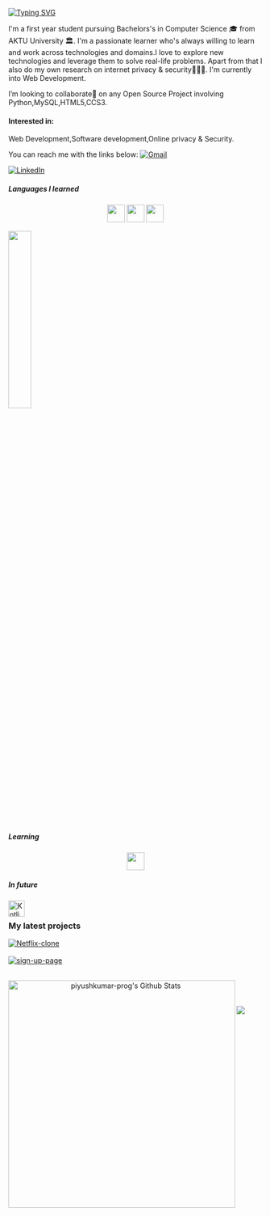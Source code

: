 [![Typing SVG](https://readme-typing-svg.demolab.com?font=Fira+Code&pause=1000&color=F2F5F7&width=435&lines=%F0%9F%91%8B+Hi%2C+I%E2%80%99m+Piyush+kumar)](https://git.io/typing-svg)

I'm a first year student pursuing Bachelors's in Computer Science 🎓 from AKTU University 🏛. I'm a passionate learner who's always willing to learn and work across technologies and domains.I love to explore new technologies and leverage them to solve real-life problems. Apart from that I also do my own research on internet privacy & security👨🏻‍💻. I'm currently into Web Development.

I’m looking to collaborate🤝 on any Open Source Project involving Python,MySQL,HTML5,CCS3.

#### Interested in:
Web Development,Software development,Online privacy & Security.

You can reach me with the links below:
[![Gmail](https://img.shields.io/badge/-GMAIL-D14836?style=for-the-badge&logo=gmail&logoColor=white)](mailto:piyushkumar.prog@gmail.com) 

[![LinkedIn](https://img.shields.io/badge/-LINKEDIN-0077B5?style=for-the-badge&logo=linkedin&logoColor=white)](https://www.linkedin.com/in/piyush-kumar-prog)

##### Languages I learned
<p align="center">
             <img src="https://raw.githubusercontent.com/alexnaiman/alexnaiman/master/resources/dev/python.svg" height="35px" style="vertical-align:top margin:6px 4px" />
          <img src="https://raw.githubusercontent.com/alexnaiman/alexnaiman/master/resources/dev/html.svg" height="35px" style="vertical-align:top margin:6px 4px" />
        <img src="https://raw.githubusercontent.com/alexnaiman/alexnaiman/master/resources/dev/css3.svg" height="35px" style="vertical-align:top margin:6px 4px" />

  <code><img width="30%" src="https://www.vectorlogo.zone/logos/mysql/mysql-ar21.svg"></code>


##### Learning
<p align="center">
          <img src="https://raw.githubusercontent.com/alexnaiman/alexnaiman/master/resources/dev/js.svg" height="35px" style="vertical-align:top margin:6px 4px" />
</p>

##### In future
<a href="https://kotlinlang.org" target="_blank"><img align="left" alt="Kotlin" height ="32px" src="https://raw.githubusercontent.com/rahul-jha98/github_readme_icons/main/language_and_tools/square/kotlin/kotlin.svg"></a>
<br/>
  
### My latest projects

<a href="https://github.com/piyushkumar-prog/Netflix-clone">
  <img align="middle" src="https://github-readme-stats.vercel.app/api/pin/?username=piyushkumar-prog&repo=Netflix-clone" alt="Netflix-clone" />
</a>
<br/>
<br/>
<a href="https://github.com/piyushkumar-prog/Sign-up-page">
  <img align="middle" src="https://github-readme-stats.vercel.app/api/pin/?username=piyushkumar-prog&repo=sign-up-page" alt="sign-up-page" />
</a>
<br/>
<br/>

<p align="center">
<img width="450" align="left" src="https://github-readme-stats-defcon27.vercel.app/api?username=piyushkumar-prog&show_icons=true&line_height=21&theme=react" alt="piyushkumar-prog's Github Stats" />
</p>

<br/>
<br/>
<br/>

<a href="https://github.com/piyushkumar-prog">
  <img src="https://github-readme-stats.vercel.app/api/top-langs/?username=piyushkumar-prog&layout=compact" />
</a>
<!---
piyushkumar-prog/piyushkumar-prog is a ✨ special ✨ repository because its `README.md` (this file) appears on your GitHub profile.
You can click the Preview link to take a look at your changes.
--->
